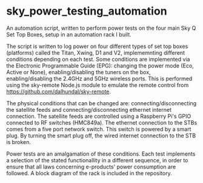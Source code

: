 # sky_power_testing_automation
An automation script, written to perform power tests on the four main Sky Q Set Top Boxes, setup in an automation rack I built.

The script is written to log power on four different types of set top boxes (platforms) called the Titan, Xwing, D1 and V2, implememnting different conditions depending on each test. Some conditions are implemented via the Electronic Programmable Guide (EPG): changing the power mode (Eco, Active or None), enabling/disabling the tuners on the box, enabling/disabling the 2.4GHz and 5GHz wireless ports. This is performed using the sky-remote Node.js module to emulate the remote control from https://github.com/dalhundal/sky-remote.

The physical conditions that can be changed are: connecting/disconnecting the satellite feeds and connecting/disconnecting ethernet internet connection. The satellite feeds are controlled using a Raspberry Pi's GPIO connected to RF switches (HMC849a). The ethernet connection to the STBs comes from a five port network switch. This switch is powered by a smart plug. By turning the smart plug off, the wired internet connection to the STB is broken.

Power tests are an amalgamation of these conditions. Each test implements a selection of the stated functionallity in a different sequence, in order to ensure that all laws concerning e-products' power consumption are followed. A block diagram of the rack is included in the repository.
